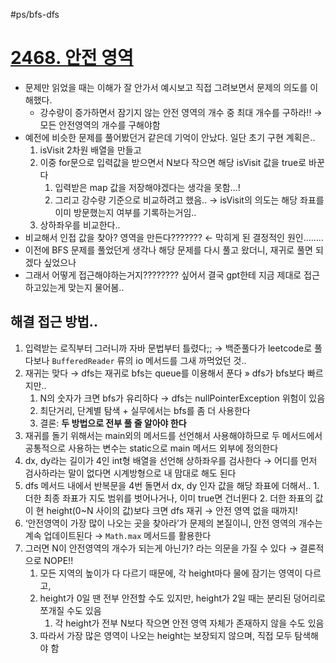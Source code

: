 #ps/bfs-dfs

# [2468. 안전 영역](https://www.acmicpc.net/problem/2468)
- 문제만 읽었을 때는 이해가 잘 안가서 예시보고 직접 그려보면서 문제의 의도를 이해했다.
	- 강수량이 증가하면서 잠기지 않는 안전 영역의 개수 중 최대 개수를 구하라!! → 모든 안전영역의 개수를 구해야함
- 예전에 비슷한 문제를 풀어봤던거 같은데 기억이 안났다. 일단 초기 구현 계획은..
	1. isVisit 2차원 배열을 만들고
	2. 이중 for문으로 입력값을 받으면서 N보다 작으면 해당 isVisit 값을 true로 바꾼다
		1. 입력받은 map 값을 저장해야겠다는 생각을 못함…!
		2. 그리고 강수량 기준으로 비교하려고 했음.. → isVisit의 의도는 해당 좌표를 이미 방문했는지 여부를 기록하는거임..
	3. 상하좌우를 비교한다..
- 비교해서 인접 값을 찾아? 영역을 만든다??????? ← 막히게 된 결정적인 원인……..
- 이전에 BFS 문제를 풀었던게 생각나 해당 문제를 다시 풀고 왔더니, 재귀로 풀면 되겠다 싶었으나
- 그래서 어떻게 접근해야하는거지???????? 싶어서 결국 gpt한테 지금 제대로 접근하고있는게 맞는지 물어봄..

## 해결 접근 방법..
1. 입력받는 로직부터 그러니까 자바 문법부터 틀렸다;; → 백준풀다가 leetcode로 풀다보나 `BufferedReader` 류의 io 메서드를 그새 까먹었던 것.. 
2. 재귀는 맞다 → dfs는 재귀로 bfs는 queue를 이용해서 푼다 » dfs가 bfs보다 빠르지만..
	1. N의 숫자가 크면 bfs가 유리하다 → dfs는 nullPointerException 위험이 있음
	2. 최단거리, 단계별 탐색 + 실무에서는 bfs를 좀 더 사용한다
	3. 결론: **두 방법으로 전부 풀 줄 알아야 한다**
3. 재귀를 돌기 위해서는 main외의 메서드를 선언해서 사용해야하므로 두 메서드에서 공통적으로 사용하는 변수는 static으로 main 메서드 외부에 정의한다
4. dx, dy라는 길이가 4인 int형 배열을 선언해 상하좌우를 검사한다 → 어디를 먼저 검사하라는 말이 없다면 시계방형으로 내 맘대로 해도 된다
5. dfs 메서드 내에서 반복문을 4번 돌면서 dx, dy 인자 값을 해당 좌표에 더해서..
		1. 더한 최종 좌표가 지도 범위를 벗어나거나, 이미 true면 건너뛴다
		2. 더한 좌표의 값이 현 height(0~N 사이의 값)보다 크면 dfs 재귀 → 안전 영역 없을 때까지!
6. ‘안전영역이 가장 많이 나오는 곳을 찾아라’가 문제의 본질이니, 안전 영역의 개수는 계속 업데이트된다 → `Math.max` 메서드를 활용한다
7. 그러면 N이 안전영역의 개수가 되는게 아닌가? 라는 의문을 가질 수 있다 → 결론적으로 NOPE!!
	1. 모든 지역의 높이가 다 다르기 때문에, 각 height마다 물에 잠기는 영역이 다르고,
	2. height가 0일 땐 전부 안전할 수도 있지만, height가 2일 때는 분리된 덩어리로 쪼개질 수도 있음
		1. 각 height가 전부 N보다 작으면 안전 영역 자체가 존재하지 않을 수도 있음
	3. 따라서 가장 많은 영역이 나오는 height는 보장되지 않으며, 직접 모두 탐색해야 함
